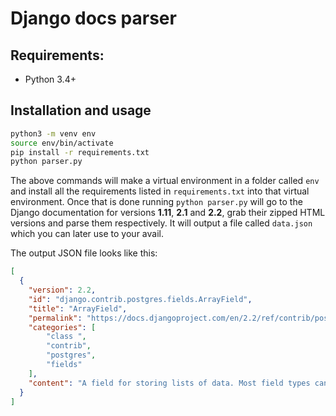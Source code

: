 # Django docs parser

## Requirements:

- Python 3.4+

## Installation and usage
```bash
python3 -m venv env
source env/bin/activate
pip install -r requirements.txt
python parser.py
```

The above commands will make a virtual environment in a folder called `env` and install all the requirements listed in `requirements.txt` into that virtual environment.
Once that is done running `python parser.py` will go to the Django documentation for versions __1.11__, __2.1__ and __2.2__, grab their zipped HTML versions and parse them respectively.
It will output a file called `data.json` which you can later use to your avail.

The output JSON file looks like this:
```json
[
  {
    "version": 2.2,
    "id": "django.contrib.postgres.fields.ArrayField",
    "title": "ArrayField",
    "permalink": "https://docs.djangoproject.com/en/2.2/ref/contrib/postgres/fields/#django.contrib.postgres.fields.ArrayField",
    "categories": [
        "class ",
        "contrib",
        "postgres",
        "fields"
    ],
    "content": "A field for storing lists of data. Most field types can be used, you simply pass another field instance as the base_field. You may also specify a size. ArrayField can be nested to store multi-dimensional arrays."
  }
]
```
